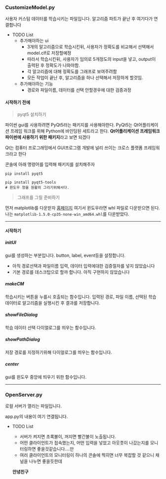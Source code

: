 ### CustomizeModel.py

사용자 커스텀 데이터를 학습시키는 파일입니다.
알고리즘 파트가 끝난 후 여기다가 연결합니다

- TODO List
  - 추가해야하는 ui
    - 3개의 알고리즘으로 학습시킨뒤, 사용자가 정확도를 비교해서 선택해서 model.clf로 저장할예정
    - 따라서 학습시킨뒤, 사용자가 임의로 5개정도의 input을 넣고, output이 출력된 후 정확도가 나와야함.
    - 각 알고리즘에 대해 정확도를 그래프로 보여주려함
    - 모든 작업이 끝난 후, 알고리즘을 하나 선택해서 저장하게 할것임.
  - 추가해야하는 기능
    - 경로와 파일이름, 데이터를 선택 안할경우에 대한 검증과정



#### 시작하기 전에

> pyqt5 설치하기

파이썬 gui를 사용하려면 PyQt5라는 패키지를 사용해야한다. PyQt5는 Qt어플리케이션 프레임 워크를 위해 Python에 바인딩된 세트라고 한다. **Qt어플리케이션 프레임워크 파이썬에 사용하기 위한 패키지**라고 보면 되겠다

Qt는 컴퓨터 프로그래밍에서 GUI프로그램 개발에 널리 쓰이는 크로스 플랫폼 프레임워크라고 한다

콘솔에 아래 명령어를 입력해 패키지를 설치해주자

```consol
pip install pyqt5
```

```
pip install pyqt5-tools
# 윈도우 창을 원활히 그리기위해서다.
```



> 그래프를 그릴 준비하기

먼저 matplotlib를 다운받자 [홈페이지](https://sourceforge.net/projects/matplotlib/files/matplotlib/)
여기서 윈도우라면 whl 파일로 다운받으면 된다.
 나는 ```matplotlib-1.5.0-cp35-none-win_amd64.whl```를 다운받았다.



---

#### 시작하기

##### initUI

gui를 생성하는 부분입니다.
button, label, event등을 설정합니다.

- 아직 경로선택과 파일이름 입력, 데이터 입력에대한 검증절차를 넣지 않았습니다
- 기본 경로를 데스크탑으로 할까 합니다. 아직 구현하지 않았습니다



##### makeCM

학습시키는 버튼을 누를시 호출되는 함수입니다.
입력된 경로, 파일 이름, 선택된 학습 데이터로 알고리즘을 실행시킨 후 결과를 저장합니다.



##### showFileDialog

학습 데이터 선택 다이얼로그를 띄우는 함수입니다.



##### showPathDialog

저장 경로를 지정하기위해 다이얼로그를 띄우는 함수입니다.



##### center

gui를 윈도우 중앙에 띄우기 위한 함수입니다.



---

### OpenServer.py

로컬 서버가 열리는 파일입니다.

app.py의 내용이 여기 연결됩니다.

- TODO List

  - 서버가 켜지면 초록불이, 꺼지면 빨간불이 노출됩니다.
  - 어떤 클라이언트가 접속했는지, 어떤 입력을 넣었고 아웃풋이 나갔는지를 모니터링하면 좋을것같습니다....만
  - 여러 클라이언트의 모니터링이 하나의 콘솔에 찍히면 너무 복잡할 것 같으니 채널을 나누면 좋을듯한데

  **안녕친구**

  